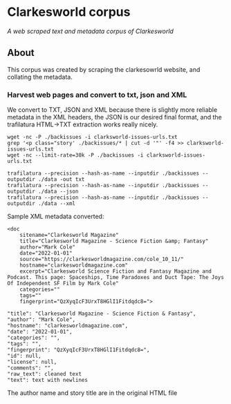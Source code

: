 # Clarkesworld corpus
*A web scraped text and metadata corpus of Clarkesworld*

## About

This corpus was created by scraping the clarkesowrld website, and collating the metadata.


### Harvest web pages and convert to txt, json and XML

We convert to TXT, JSON and XML because there is slightly more reliable metadata in the XML headers, the JSON is our desired final format, and the trafilatura HTML->TXT extraction works really nicely.

```
wget -nc -P ./backissues -i clarksworld-issues-urls.txt
grep '<p class="story' ./backissues/* | cut -d '"' -f4 >> clarksworld-issues-urls.txt 
wget -nc --limit-rate=30k -P ./backissues -i clarksworld-issues-urls.txt 

trafilatura --precision --hash-as-name --inputdir ./backissues --outputdir ./data -out txt 
trafilatura --precision --hash-as-name --inputdir ./backissues --outputdir ./data --json
trafilatura --precision --hash-as-name --inputdir ./backissues --outputdir ./data --xml
```

Sample XML metadata converted:
```
<doc 
	sitename="Clarkesworld Magazine" 
	title="Clarkesworld Magazine - Science Fiction &amp; Fantasy" 
	author="Mark Cole" 
	date="2022-01-01" 
	source="https://clarkesworldmagazine.com/cole_10_11/" 
	hostname="clarkesworldmagazine.com" 
	excerpt="Clarkesworld Science Fiction and Fantasy Magazine and Podcast. This page: Spaceships, Time Paradoxes and Duct Tape: The Joys Of Independent SF Film by Mark Cole" 
	categories="" 
	tags="" 
	fingerprint="QzXyqIcF3UrxT8HGlI1Fitdqdc8=">

"title": "Clarkesworld Magazine - Science Fiction & Fantasy", 
"author": "Mark Cole", 
"hostname": "clarkesworldmagazine.com", 
"date": "2022-01-01", 
"categories": "", 
"tags": "", 
"fingerprint": "QzXyqIcF3UrxT8HGlI1Fitdqdc8=", 
"id": null, 
"license": null, 
"comments": "", 
"raw_text": cleaned text
"text": text with newlines
```

The author name and story title are in the original HTML file <title> in a sentence format:

```<title>{title} by {author} : Clarkesworld Magazine &#8211; Science Fiction &amp; Fantasy</title>```

The XML gets the `<excerpt>`, and from that we can get the story title.

This is well cool. After trafilatura has done it's stuff, run meta-out.ipynb to combine and split `*.xml` and `*.json` into CSV metadata:

```
jupyter-nbconvert --to notebook --inplace --execute meta-out.ipynb

```

This will create a CSV file called traffy-meta.csv. Open this, edit it, add columns, change values. When you are done, export to CSV again.

To incorporate the updated metadata and embed it into the corpus, run meta-in.ipynb:

```
jupyter-nbconvert --to notebook --inplace --execute meta-in.ipynb
```

And a `./corpus` directory will become full of the corpus JSON files with the latest metadata!

Of course, you can run other scripts to build out the CSV file with whatever values you want. Just make sure to keep the fingerprint column, so the meta-in notebook knows which of the trafilatura source files to use when it merges the text/raw-text values with the metadata.




## TODO:
Cleanup `*.txt` to use friendly filenames, and associate this filepath with the CSV metadata.
Extract metadata from ISFDB and merge into this datapackage.

e.g.
<doc sitename="Clarkesworld Magazine" title="Clarkesworld Magazine - Science Fiction &amp; Fantasy" author="Jeff VanderMeer" date="2022-01-01" source="https://clarkesworldmagazine.com/lanagan_interview/" hostname="clarkesworldmagazine.com" excerpt="Clarkesworld Science Fiction and Fantasy Magazine and Podcast. This page: Margo Lanagan and Tender Morsels by Jeff Vandermeer" categories="" tags="" fingerprint="nv5Crq8npfSXW28p6gIg8UmVB38=">


Story metadata: http://www.isfdb.org/cgi-bin/title.cgi?989235
Interview Title: Margo Lanagan and Tender MorselsTitle Record # 989235
Interviewee: Margo Lanagan
Interviewer: Jeff VanderMeer
Date: 2008-10-00
Type: INTERVIEW
Language: English
User Rating: This title has no votes. VOTE
Current Tags: None Add Tags
Publications
Title	Date	Author/Editor	Publisher/Pub. Series	ISBN/Catalog ID	Price	Pages	Format	Type	Cover Artist	Verif
Clarkesworld Magazine, October 2008	2008-10-00	ed. Neil Clarke, Sean Wallace	Wyrm Publishing	25	$0.00?	 	webzine?	mag	Joebert Zaide	Checkmark


Author metadata: http://www.isfdb.org/cgi-bin/ea.cgi?2934
Author: Jeff VanderMeerAuthor Record # 2934
Legal Name: VanderMeer, Jeffrey Scott
Birthplace: Bellefonte, Pennsylvania, USA
Birthdate: 7 July 1968
Language: English
Webpages: csfdb.scifi-wiki.com, IMDB, jeffvandermeer.com, sf-encyclopedia.com, Twitter, Wikipedia-EN
Used These Alternate Names: Džef Vandermer
Author Tags: fantasy (7), steampunk (6), science fiction (6), new weird (4), horror (3), time travel (2), dystopia (2), fungi (1), Libraries (1), Fairy Tales (1), original anthology (1), Judaism (1), into-movie (1), Towers (1), feminist (1), Florida (1), female protagonists (1), twins (1), Disney World (1), manatees (1) and 13 additional tags.


